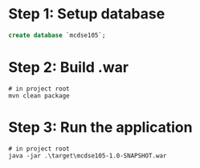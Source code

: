 # Step 1: Setup database
```sql
create database `mcdse105`;
```

# Step 2: Build .war
```shell
# in project root
mvn clean package
```

# Step 3: Run the application
```shell
# in project root
java -jar .\target\mcdse105-1.0-SNAPSHOT.war
```